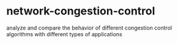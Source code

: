 # network-congestion-control
analyze and compare the behavior of different congestion control algorithms with different types of applications
